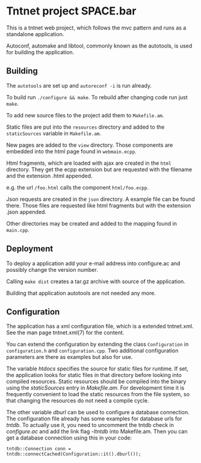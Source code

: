 Tntnet project SPACE.bar
===========================

This is a tntnet web project, which follows the mvc pattern and runs as a
standalone application.

Autoconf, automake and libtool, commonly known as the autotools, is used for
building the application.

Building
--------

The `autotools` are set up and `autoreconf -i` is run already.

To build run `./configure && make`. To rebuild after changing code run just
`make`.

To add new source files to the project add them to `Makefile.am`.

Static files are put into the `resources` directory and added to the
`staticSources` variable in `Makefile.am`.

New pages are added to the `view` directory. Those components are embedded into
the html page found in `webmain.ecpp`.

Html fragments, which are loaded with ajax are created in the `html` directory.
They get the ecpp extension but are requested with the filename and the
extension .html appended.

e.g. the url `/foo.html` calls the component `html/foo.ecpp`.

Json requests are created in the `json` directory. A example file can be found
there. Those files are requested like html fragments but with the extension
.json appended.

Other directories may be created and added to the mapping found in `main.cpp`.

Deployment
----------

To deploy a application add your e-mail address into configure.ac and possibly
change the version number.

Calling `make dist` creates a tar.gz archive with source of the application.

Building that application autotools are not needed any more.

Configuration
-------------

The application has a xml configuration file, which is a extended tntnet.xml.
See the man page tntnet.xml(7) for the content.

You can extend the configuration by extending the class `Configuration` in
`configuration.h` and `configuration.cpp`. Two additional configuration
parameters are there as examples but also for use.

The variable _htdocs_ specifies the source for static files for runtime. If set,
the application looks for static files in that directory before looking into
compiled resources. Static resources should be compiled into the binary using
the _staticSources_ entry in _Makefile.am_. For development time it is
frequently convenient to load the static resources from the file system, so that
changing the resources do not need a compile cycle.

The other variable _dburl_ can be used to configure a database connection. The
configuration file already has some examples for database urls for _tntdb_. To
actually use it, you need to uncomment the tntdb check in _configure.ac_ and add
the link flag _-ltntdb_ into Makefile.am. Then you can get a database connection
using this in your code:

    tntdb::Connection conn = tntdb::connectCached(Configuration::it().dburl());

